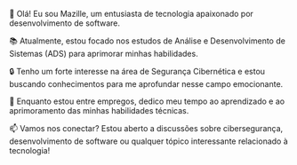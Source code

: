 👋 Olá! Eu sou Mazille, um entusiasta de tecnologia apaixonado por desenvolvimento de software.

📚 Atualmente, estou focado nos estudos de Análise e Desenvolvimento de Sistemas (ADS) para aprimorar minhas habilidades.

🔒 Tenho um forte interesse na área de Segurança Cibernética e estou buscando conhecimentos para me aprofundar nesse campo emocionante.

🚀 Enquanto estou entre empregos, dedico meu tempo ao aprendizado e ao aprimoramento das minhas habilidades técnicas.

📫 Vamos nos conectar? Estou aberto a discussões sobre cibersegurança, desenvolvimento de software ou qualquer tópico interessante relacionado à tecnologia!
